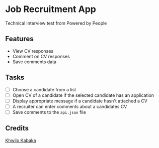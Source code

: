 # Job Recruitment App

Technical interview test from Powered by People

## Features

- View CV responses
- Comment on CV responses
- Save comments data

## Tasks

- [ ] Choose a candidate from a list
- [ ] Open CV of a candidate if the selected candidate has an application
- [ ] Display appropriate message if a candidate hasn't attached a CV
- [ ] A recruiter can enter comments about a candidates CV
- [ ] Save comments to the `api.json` file

## Credits

[Khwilo Kabaka](https://github.com/khwilo)

